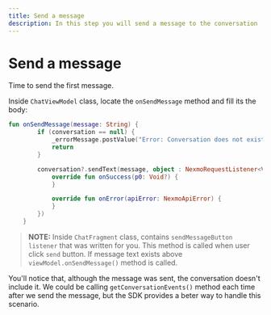 ```yaml
---
title: Send a message
description: In this step you will send a message to the conversation
---
```


# Send a message

Time to send the first message.

Inside `ChatViewModel` class, locate the `onSendMessage` method and fill its the body:

```kotlin
fun onSendMessage(message: String) {
        if (conversation == null) {
            _errorMessage.postValue("Error: Conversation does not exist")
            return
        }

        conversation?.sendText(message, object : NexmoRequestListener<Void> {
            override fun onSuccess(p0: Void?) {
            }

            override fun onError(apiError: NexmoApiError) {
            }
        })
    }
```

> **NOTE:** Inside `ChatFragment` class, contains `sendMessageButton listener` that was written for you. This method is called when user click `send` button. If message text exists above `viewModel.onSendMessage()` method is called.

You'll notice that, although the message was sent, the conversation doesn't include it. We could be calling `getConversationEvents()` method each time after we send the message, but the SDK provides a beter way to handle this scenario.
